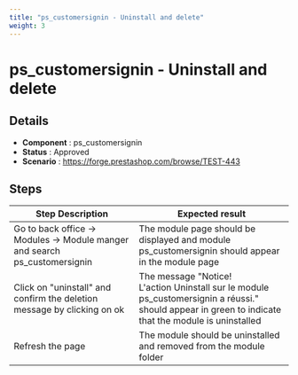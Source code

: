 ```yaml
---
title: "ps_customersignin - Uninstall and delete"
weight: 3
---
```


# ps_customersignin - Uninstall and delete
## Details
* **Component** : ps_customersignin
* **Status** : Approved
* **Scenario** : https://forge.prestashop.com/browse/TEST-443

## Steps
| Step Description | Expected result |
| ----- | ----- |
| Go to back office -> Modules -> Module manger and search ps_customersignin | The module page should be displayed and module ps_customersignin should appear in the module page |
| Click on "uninstall" and confirm the deletion message by clicking on ok | The message "Notice!<br>L'action Uninstall sur le module ps_customersignin a réussi." should appear in green to indicate that the module is uninstalled |
| Refresh the page | The module should be uninstalled and removed from the module folder |
